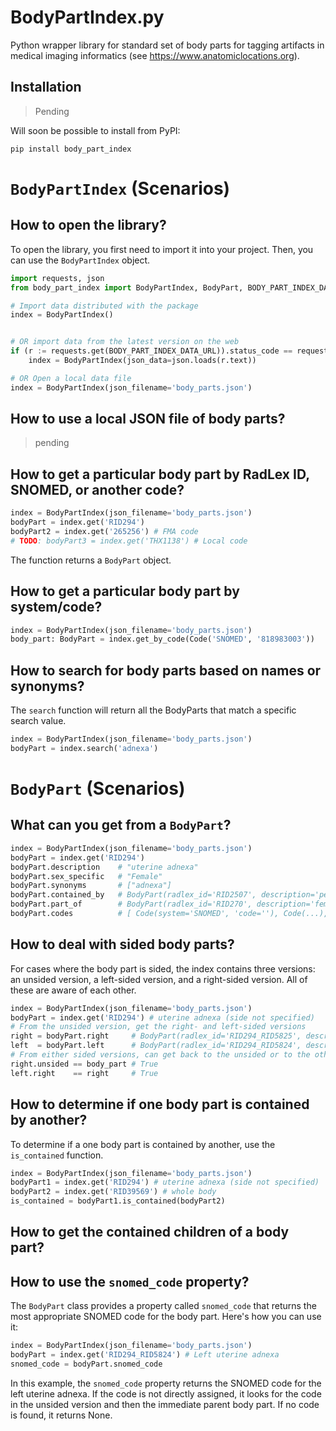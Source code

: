 # BodyPartIndex.py
Python wrapper library for standard set of body parts for tagging artifacts in medical imaging informatics (see https://www.anatomiclocations.org).

## Installation 

> Pending

Will soon be possible to install from PyPI:

```console
pip install body_part_index
```

# `BodyPartIndex` (Scenarios)

## How to open the library?

To open the library, you first need to import it into your project. Then, you can use the `BodyPartIndex` object.

```python
import requests, json
from body_part_index import BodyPartIndex, BodyPart, BODY_PART_INDEX_DATA_URL

# Import data distributed with the package
index = BodyPartIndex()


# OR import data from the latest version on the web
if (r := requests.get(BODY_PART_INDEX_DATA_URL)).status_code == requests.codes.ok:
    index = BodyPartIndex(json_data=json.loads(r.text))

# OR Open a local data file
index = BodyPartIndex(json_filename='body_parts.json')
```

## How to use a local JSON file of body parts?

> pending

## How to get a particular body part by RadLex ID, SNOMED, or another code?

```python
index = BodyPartIndex(json_filename='body_parts.json')
bodyPart = index.get('RID294')
bodyPart2 = index.get('265256') # FMA code
# TODO: bodyPart3 = index.get('THX1138') # Local code
```

The function returns a `BodyPart` object.

## How to get a particular body part by system/code?

```python
index = BodyPartIndex(json_filename='body_parts.json')
body_part: BodyPart = index.get_by_code(Code('SNOMED', '818983003'))
```

## How to search for body parts based on names or synonyms?

The `search` function will return all the BodyParts that match a specific search value.

```python
index = BodyPartIndex(json_filename='body_parts.json')
bodyPart = index.search('adnexa')
```

# `BodyPart` (Scenarios)

## What can you get from a `BodyPart`?

```python
index = BodyPartIndex(json_filename='body_parts.json')
bodyPart = index.get('RID294')
bodyPart.description    # "uterine adnexa"
bodyPart.sex_specific   # "Female"
bodyPart.synonyms       # ["adnexa"]
bodyPart.contained_by   # BodyPart(radlex_id='RID2507', description='pelvis', ...)
bodyPart.part_of        # BodyPart(radlex_id='RID270', description='female genital system', ...)
bodyPart.codes          # [ Code(system='SNOMED', 'code=''), Code(...), Code(...) ]
```

## How to deal with sided body parts?

For cases where the body part is sided, the index contains three versions: an unsided version, a left-sided version, 
and a right-sided version. All of these are aware of each other.

```python
index = BodyPartIndex(json_filename='body_parts.json')
bodyPart = index.get('RID294') # uterine adnexa (side not specified)
# From the unsided version, get the right- and left-sided versions
right = bodyPart.right     # BodyPart(radlex_id='RID294_RID5825', description='right uterine adnexa', ...)
left  = bodyPart.left      # BodyPart(radlex_id='RID294_RID5824', description='left uterine adnexa', ...)
# From either sided versions, can get back to the unsided or to the other side
right.unsided == body_part # True
left.right    == right     # True
```
## How to determine if one body part is contained by another?

To determine if a one body part is contained by another, use the `is_contained` function.

```python
index = BodyPartIndex(json_filename='body_parts.json')
bodyPart1 = index.get('RID294') # uterine adnexa (side not specified)
bodyPart2 = index.get('RID39569') # whole body
is_contained = bodyPart1.is_contained(bodyPart2)
```

## How to get the contained children of a body part?

## How to use the `snomed_code` property?

The  `BodyPart` class provides a property called `snomed_code` that returns the most appropriate SNOMED code for the body part. Here's how you can use it:

```python
index = BodyPartIndex(json_filename='body_parts.json')
bodyPart = index.get('RID294_RID5824') # Left uterine adnexa
snomed_code = bodyPart.snomed_code
```
In this example, the `snomed_code` property returns the SNOMED code for the left uterine adnexa.
If the code is not directly assigned, it looks for the code in the unsided version and then the immediate parent body part. If no code is found, it returns None.